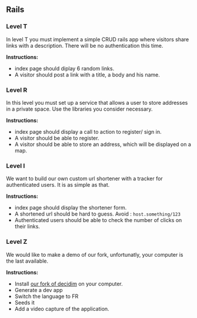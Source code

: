 ## Rails

### Level T
In level T you must implement a simple CRUD rails app where visitors share links with a description. There will be no authentication this time.

**Instructions:**
* index page should diplay 6 random links.
* A visitor should post a link with a title, a body and his name.

### Level R

In this level you must set up a service that allows a user to store addresses in a private space. Use the libraries you consider necessary.

**Instructions:**
* index page should display a call to action to register/ sign in.
* A visitor should be able to register.
* A visitor should be able to store an address, which will be displayed on a map.

### Level I
We want to build our own custom url shortener with a tracker for authenticated users. It is as simple as that.

**Instructions:**
* index page should display the shortener form.
* A shortened url should be hard to guess. Avoid : `host.something/123`
* Authenticated users should be able to check the number of clicks on their links.

### Level Z
We would like to make a demo of our fork, unfortunatly, your computer is the last available.

**Instructions:**
* Install [our fork of decidim](https://github.com/OpenSourcePolitics/decidim/tree/0.22-stable) on your computer.
* Generate a dev app
* Switch the language to FR
* Seeds it
* Add a video capture of the application.
